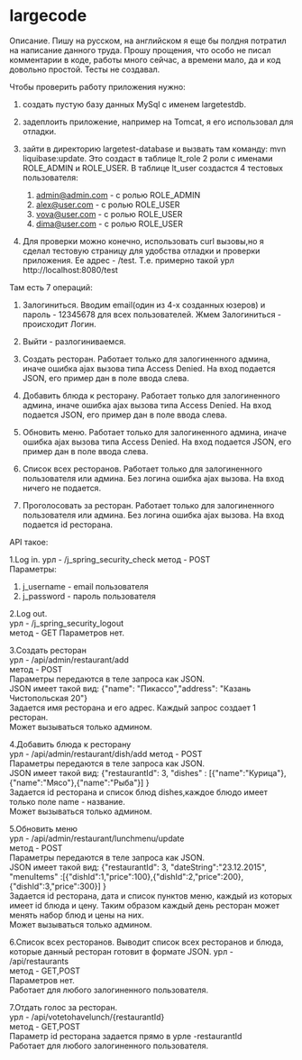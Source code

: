 # largecode
Описание.
Пишу на русском, на английском я еще бы полдня потратил на написание данного труда.
Прошу прощения, что особо не писал комментарии в коде, работы много сейчас, а времени мало, да и код довольно простой.
Тесты не создавал.


Чтобы проверить работу приложения нужно:

1. создать пустую базу данных MySql с именем largetestdb.
2. задеплоить приложение, например на Tomcat, я его использовал для отладки.
3. зайти в директорию largetest-database и вызвать там команду: mvn liquibase:update.
   Это создаст в таблице lt_role 2 роли с именами ROLE_ADMIN и ROLE_USER. 
   В таблице lt_user создастся 4 тестовых пользователя:
   1. admin@admin.com - с ролью ROLE_ADMIN
   2. alex@user.com -   с ролью ROLE_USER
   3. vova@user.com -   с ролью ROLE_USER
   4. dima@user.com -   с ролью ROLE_USER

4. Для проверки можно конечно, использовать curl вызовы,но я сделал тестовую страницу для 
   удобства отладки и проверки приложения. Ее адрес - /test. 
   Т.е. примерно такой урл http://localhost:8080/test
  
 Там есть 7 операций:
  
 1. Залогиниться. Вводим email(один из 4-х созданных юзеров) и пароль - 12345678 для всех пользователей.
      Жмем Залогиниться - происходит Логин.
   
 2. Выйти - разлогиниваемся.

 3. Создать ресторан. Работает только для залогиненного админа, иначе ошибка ajax вызова типа Access Denied. 
    На вход подается JSON, его пример дан в поле ввода слева.

 4. Добавить блюда к ресторану. Работает только для залогиненного админа, иначе ошибка ajax вызова типа Access Denied. 
    На вход подается JSON, его пример дан в поле ввода слева.

 5. Обновить меню. Работает только для залогиненного админа, иначе ошибка ajax вызова типа Access Denied. 
    На вход подается JSON, его пример дан в поле ввода слева.

 6. Список всех ресторанов. Работает только для залогиненного пользователя или админа. Без логина ошибка ajax вызова. 
    На вход ничего не подается.

 7. Проголосовать за ресторан. Работает только для залогиненного пользователя или админа. Без логина ошибка ajax вызова. 
    На вход подается id ресторана.

API такое:

1.Log in.
урл -   /j_spring_security_check 
метод - POST   
Параметры:  
1)  j_username - email пользователя 
2)  j_password - пароль пользователя   

2.Log out.  
урл -   /j_spring_security_logout   
метод - GET 
Параметров нет.   


3.Создать ресторан   
урл -   /api/admin/restaurant/add   
метод - POST   
Параметры передаются в теле запроса как JSON.   
JSON имеет такой вид: {"name": "Пикассо","address": "Казань Чистопольская 20"}   
Задается имя ресторана и его адрес. Каждый запрос создает 1 ресторан.   
Может вызываться только админом. 

4.Добавить блюда к ресторану  
урл -   /api/admin/restaurant/dish/add 
метод - POST   
Параметры передаются в теле запроса как JSON.   
JSON имеет такой вид: {"restaurantId": 3, "dishes" : [{"name":"Курица"},{"name":"Мясо"},{"name":"Рыба"}] }  
Задается id ресторана и список блюд dishes,каждое блюдо имеет только поле name - название.   
Может вызываться только админом. 

5.Обновить меню   
урл -   /api/admin/restaurant/lunchmenu/update  
метод - POST   
Параметры передаются в теле запроса как JSON.   
JSON имеет такой вид: {"restaurantId": 3, "dateString":"23.12.2015", "menuItems"  :[{"dishId":1,"price":100},{"dishId":2,"price":200},{"dishId":3,"price":300}] }  
Задается id ресторана, дата и список пунктов меню, каждый из которых имеет id блюда и цену. Таким образом каждый день ресторан может    менять набор блюд и цены на них.   
Может вызываться только админом. 

6.Список всех ресторанов. Выводит список всех ресторанов и блюда, которые данный ресторан готовит в формате JSON. 
урл -   /api/restaurants   
метод - GET,POST  
Параметров нет.   
Работает для любого залогиненного пользователя. 

7.Отдать голос за ресторан.   
урл -   /api/votetohavelunch/{restaurantId}  
метод - GET,POST  
Параметр id ресторана задается прямо в урле -restaurantId   
Работает для любого залогиненного пользователя. 
